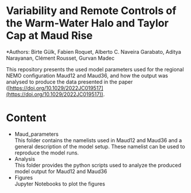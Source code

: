 # Variability and Remote Controls of the Warm-Water Halo and Taylor Cap at Maud Rise

*Authors: Birte Gülk, Fabien Roquet, Alberto C. Naveira Garabato, Aditya Narayanan, Clément Rousset, Gurvan Madec 

This repository presents the used model parameters used for the regional NEMO configuration Maud12 and Maud36, and how the output was analysed to produce the data presented in the paper ([https://doi.org/10.1029/2022JC019517](https://doi.org/10.1029/2022JC019517)).

# Content
- Maud_parameters  
  This folder contains the namelists used in Maud12 and Maud36 and a general description of the model setup. These namelist can be used to reproduce the model runs.
- Analysis  
  This folder provides the python scripts used to analyze the produced model output for Maud12 and Maud36
- Figures  
  Jupyter Notebooks to plot the figures 